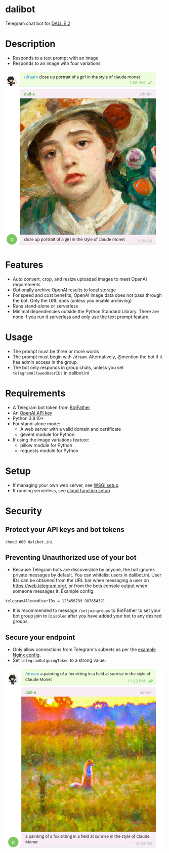 # dalibot
Telegram chat bot for [DALL·E 2](https://openai.com/dall-e-2/)

# Description
* Responds to a text prompt with an image
* Responds to an image with four variations

![Screenshot of chat with Dalibot](doc/dali_1.png?raw=true "close up portrait of a girl in the style of Claude Monet")

# Features
* Auto convert, crop, and resize uploaded images to meet OpenAI requirements
* Optionally archive OpenAI results to local storage
* For speed and cost benefits, OpenAI image data does not pass through the bot. Only the URL does (unless you enable archiving)
* Runs stand-alone or serverless
* Minimal dependencies outside the Python Standard Library. There are none if you run it serverless and only use the text prompt feature.

# Usage
* The prompt must be three or more words
* The prompt must begin with `/dream`. Alternatively, @mention the bot if it has admin access in the group.
* The bot only responds in group chats, unless you set `telegramAllowedUserIDs` in dalibot.ini

# Requirements
* A Telegram bot token from [BotFather](https://core.telegram.org/bots/tutorial)
* An [OpenAI API key](https://beta.openai.com/account/api-keys)
* Python 3.8.10+
* For stand-alone mode:
  * A web server with a valid domain and certificate
  * gevent module for Python
* If using the image variations feature:
  * pillow module for Python
  * requests module for Python

# Setup
* If managing your own web server, see [WSGI setup](doc/standalone.md)
* If running serverless, see [cloud function setup](doc/serverless.md)

# Security
## Protect your API keys and bot tokens
```
chmod 600 dalibot.ini
```

## Preventing Unauthorized use of your bot
* Because Telegram bots are discoverable by anyone, the bot ignores private messages by default. You can whitelist users in dalibot.ini. User IDs can be obtained from the URL bar when messaging a user on https://web.telegram.org/, or from the bots console output when someone messages it. Example config:
```
telegramAllowedUserIDs = 123456789 987654321
```
* It is recommended to message `/setjoingroups` to BotFather to set your bot group join to `Disabled` after you have added your bot to any desired groups.
## Secure your endpoint
* Only allow connections from Telegram's subnets as per the [example Nginx config](doc/standalone.md).
* Set `telegramOutgoingToken` to a strong value.

![Screenshot of chat with Dalibot](doc/dali_5.png?raw=true "a painting of a fox sitting in a field at sunrise in the style of Claude Monet")
